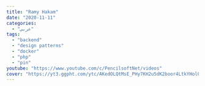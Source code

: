 ```yaml
---
title: "Ramy Hakam"
date: "2020-11-11"
categories:
  - "عربي"
tags:
  - "backend"
  - "design patterns"
  - "docker"
  - "php"
  - "pin"
youtube: "https://www.youtube.com/c/PencilsoftNet/videos"
cover: "https://yt3.ggpht.com/ytc/AKedOLQtMsE_PHy7KH2u5dK2boor4LtkYHolOUQXgNlrRQ=s88-c-k-c0x00ffffff-no-rj"
---
```

